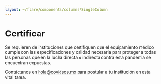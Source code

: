 ```yaml
---
layout: ~/flare/components/columns/SingleColumn
---
```


# Certificar

Se requieren de instituciones que certifiquen que el equipamiento médico
 cumple con las especificaciones y calidad necesaria para proteger a todas
  las personas que en la lucha directa o indirecta contra ésta pandemia se
    encuentran expuestas.
 
Contáctanos en [hola@covidsos.mx](mailto:hola@covidsos.mx) para postular a tu
 institución en esta vital tarea.
